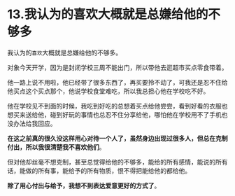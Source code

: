 # 13.我认为的喜欢大概就是总嫌给他的不够多

我认为的`喜欢`大概就是总嫌给他的不够多。

对象今天开学，因为是封闭学校三周不能出门，所以带他去逛超市买点零食带着。

他一路上说不用啦，他已经带了很多东西了，再买要拎不动了，可我还是忍不住给他买点这个买点那个，他说学校食堂难吃，所以我总担心他在学校吃不好。

他在学校见不到面的时候，我吃到好吃的总想着买点给他尝尝，看到好看的衣服也想买来送给他，碰到好玩的事情也总忍不住分享给他，哪怕他在学校用不了手机也没办法给我回应。

**在这之前真的很久没这样用心对待一个人了，虽然身边出现过很多人，但总在克制付出，所以我很清楚我不喜欢他们**。

但对他却丝毫不想克制，甚至总觉得给他的不够多，能给的所有感情，能说的所有话，能做的所有事，能给予的所有物质，恨不得把能给他的都给他。

**除了用心付出与给予，我想不到表达爱意更好的方式了**。


